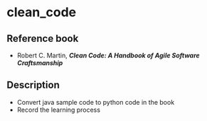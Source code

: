 # clean_code

## Reference book
* Robert C. Martin, ***Clean Code: A Handbook of Agile Software Craftsmanship***

## Description
* Convert java sample code to python code in the book
* Record the learning process
